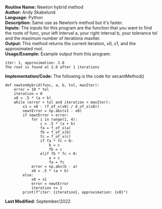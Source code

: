 **Routine Name:** Newton hybrid method  
**Author:** Andy Skabelund  
**Language:** Python  
**Description:** Same use as Newton’s method but it's faster.  
**Inputs:** The inputs for this program are the function that you want to find the roots of func, your left interval a, your right interval b, your tolerance tol and the maximum number of iterations maxIter.  
**Output:** This method returns the current iteration, x0, x1, and the approximated root.  
**Usage/Example:** Example output from this program:
```
iter: 1, approximation: 2.0
The root is found at 2.0 after 1 iterations
```  
**Implementation/Code:** The following is the code for secantMethod()
```
def newtonHybrid(func, a, b, tol, maxIter):
    error = 10 * tol
    iteration = 0
    x0 = .5 * (a + b)
    while (error > tol and iteration < maxIter):
        x1 = x0 - (f_of_x(x0) / d_of_x(x0))
        newtError = np.abs(x1 - x0)
        if newtError > error:
            for i in range(1, 4):
                c = .5 * (a + b)
                fa = f_of_x(a)
                fb = f_of_x(b)
                fc = f_of_x(c)
                if fa * fc < 0:
                    b = c
                    fb = c
                elif fb * fc < 0:
                    a = c
                    fa = fc
            error = np.abs(b - a)
            x0 = .5 * (a + b)
        else:
            x0 = x1
            error = newtError
            iteration += 1
        print(f"iter: {iteration}, approximation: {x0}")
```  
   
**Last Modified:** September/2022
